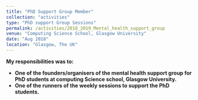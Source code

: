 ```yaml
---
title: "PhD Support Group Member"
collection: "activities"
type: "PhD support Group Sessions"
permalink: /activities/2018_2019_Mental_health_support_group
venue: "Computing Science School, Glasgow University"
date: "Aug 2018"
location: "Glasgow, The UK"
---
```


<b>My responsibilities was to:<b> <br />
* One of the founders/organisers of the mental health support group for PhD students
at computing Science school, Glasgow University.
* One of the runners of the weekly sessions to support the PhD students.

